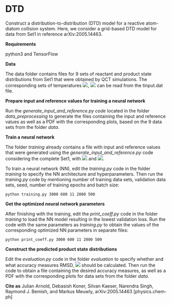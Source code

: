 # DTD

Construct a distribution-to-distribution (DTD) model for a reactive atom-diatom collision system. Here, we consider a grid-based DTD model for data from Set1 in reference arXiv:2005.14463.

**Requirements**

python3 and TensorFlow

**Data**

The data folder contains files for 9 sets of reactant and product state distributions from Set1 that were obtained by QCT simulations. The corresponding sets of temperatures <img src="https://render.githubusercontent.com/render/math?math=T_{trans}">, <img src="https://render.githubusercontent.com/render/math?math=T_{rovib}"> can be read from the tinput.dat file.

**Prepare input and reference values for training a neural network**

Run the *generate_input_and_reference.py code* located in the folder *data_preprocessing* to generate the files containing the input and reference values as well as a PDF with the corresponding plots, based on the 9 data sets from the folder *data*.

**Train a neural network**

The folder *training* already contains a file with input and reference values that were generated using the *generate_input_and_reference.py* code considering the complete Set1, with <img src="https://render.githubusercontent.com/render/math?math=N_{tot}= 3698"> and <img src="https://render.githubusercontent.com/render/math?math=N_{test}=98">.

To train a neural network (NN), edit the *training.py* code in the folder *training* to specify the NN architecture and hyperparameters. Then run the *training.py* code by mentioning number of training data sets, validation data sets, seed, number of training epochs and batch size:

`python training.py 3000 600 11 2000 500`

**Get the optimized neural network parameters**

After finishing with the training, edit the *print_coeff.py* code in the folder *training* to load the NN model resulting in the lowest validation loss. Run the code with the same parameters as *training.py* to obtain the values of the corresponding optimized NN parameters in separate files:

`python print_coeff.py 3000 600 11 2000 500`

**Construct the predicted product state distributions**

Edit the *evaluation.py* code in the folder *evaluation* to specify whether and what accuracy measures RMSD, <img src="https://render.githubusercontent.com/render/math?math=R^{2}"> should be calculated. Then run the code to obtain a file containing the desired accuracy measures, as well as a PDF with the corresponding plots for data sets from the folder *data*.

**Cite as** Julian Arnold, Debasish Koner, Silvan Kaeser, Narendra Singh, Raymond J. Bemish, and Markus Meuwly, arXiv:2005.14463 [physics.chem-ph]
